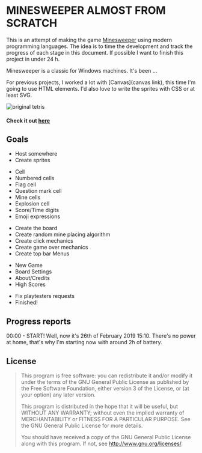 # MINESWEEPER ALMOST FROM SCRATCH
This is an attempt of making the game [Minesweeper](https://en.wikipedia.org/wiki/Minesweeper)
using modern programming languages. The idea is to time the development and track the progress of each stage in this document. If possible I want to finish this project in under 24 h.

Minesweeper is a classic for Windows machines. It's been ...

For previous projects, I worked a lot with [Canvas](canvas link), this time I'm
going to use HTML elements. I'd also love to write the sprites with CSS or at
least SVG.

![original tetris](https://upload.wikimedia.org/wikipedia/en/7/7c/Tetris-VeryFirstVersion.png)

#### Check it out [here](https://tetris-almost-from-scratch.firebaseapp.com/)

## Goals
*   Host somewhere
*   Create sprites
  - Cell
  - Numbered cells
  - Flag cell
  - Question mark cell
  - Mine cells
  - Explosion cell
  - Score/Time digits
  - Emoji expressions
*   Create the board
*   Create random mine placing algorithm
*   Create click mechanics
*   Create game over mechanics
*   Create top bar Menus
  - New Game
  - Board Settings
  - About/Credits
  - High Scores
*   Fix playtesters requests
*   Finished!

## Progress reports
00:00 - START! Well, now it's 26th of February 2019 15:10. There's no power at
home, that's why I'm starting now with around 2h of battery.


## License

> This program is free software: you can redistribute it and/or modify it under the terms of the GNU General Public License as published by the Free Software Foundation, either version 3 of the License, or (at your option) any later version.
>
> This program is distributed in the hope that it will be useful, but WITHOUT ANY WARRANTY; without even the implied warranty of MERCHANTABILITY or FITNESS FOR A PARTICULAR PURPOSE. See the GNU General Public License for more details.
>
> You should have received a copy of the GNU General Public License along with this program. If not, see http://www.gnu.org/licenses/.
